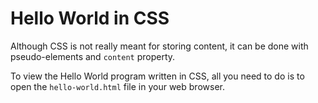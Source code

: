 # Hello World in CSS

Although CSS is not really meant for storing content, it can be done with pseudo-elements and `content` property.

To view the Hello World program written in CSS, all you need to do is to open the `hello-world.html` file in your web browser.
